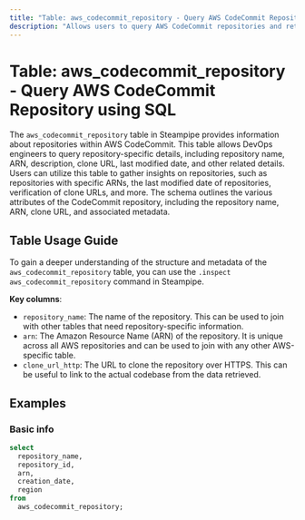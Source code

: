 ```yaml
---
title: "Table: aws_codecommit_repository - Query AWS CodeCommit Repository using SQL"
description: "Allows users to query AWS CodeCommit repositories and retrieve data such as repository name, ARN, description, clone URL, last modified date, and other related details."
---
```


# Table: aws_codecommit_repository - Query AWS CodeCommit Repository using SQL

The `aws_codecommit_repository` table in Steampipe provides information about repositories within AWS CodeCommit. This table allows DevOps engineers to query repository-specific details, including repository name, ARN, description, clone URL, last modified date, and other related details. Users can utilize this table to gather insights on repositories, such as repositories with specific ARNs, the last modified date of repositories, verification of clone URLs, and more. The schema outlines the various attributes of the CodeCommit repository, including the repository name, ARN, clone URL, and associated metadata.

## Table Usage Guide

To gain a deeper understanding of the structure and metadata of the `aws_codecommit_repository` table, you can use the `.inspect aws_codecommit_repository` command in Steampipe.

**Key columns**:

- `repository_name`: The name of the repository. This can be used to join with other tables that need repository-specific information.
- `arn`: The Amazon Resource Name (ARN) of the repository. It is unique across all AWS repositories and can be used to join with any other AWS-specific table.
- `clone_url_http`: The URL to clone the repository over HTTPS. This can be useful to link to the actual codebase from the data retrieved.

## Examples

### Basic info

```sql
select
  repository_name,
  repository_id,
  arn,
  creation_date,
  region
from
  aws_codecommit_repository;
```
